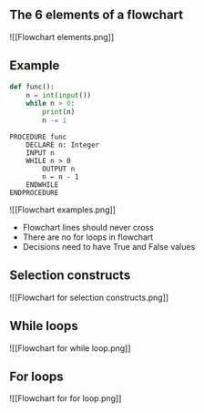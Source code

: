## The 6 elements of a flowchart

![[Flowchart elements.png]]

## Example
```python
def func():
	n = int(input())
	while n > 0:
		print(n)
		n -= 1
```
```
PROCEDURE func
	DECLARE n: Integer
	INPUT n
	WHILE n > 0
		OUTPUT n
		n ← n - 1
	ENDWHILE
ENDPROCEDURE
```

![[Flowchart examples.png]]

- Flowchart lines should never cross
- There are no for loops in flowchart
- Decisions need to have True and False values
## Selection constructs
![[Flowchart for selection constructs.png]]
## While loops
![[Flowchart for while loop.png]]
## For loops
![[Flowchart for for loop.png]]